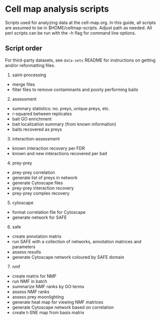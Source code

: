 # Cell map analysis scripts

Scripts used for analyzing data at the cell-map.org. In this guide, all scripts are assumed to be in $HOME/cellmap-scripts. Adjust path as needed. All perl scripts can be run with the -h flag for command line options.

## Script order

For third-party datasets, see `data-sets` README for instructions on getting and/or reformatting files.

1. saint-processing
* merge files
* filter files to remove contaminants and poorly performing baits

2. assessment
* summary statistics: no. preys, unique preys, etc.
* r-squared between replicates
* bait GO enrichment
* bait localization summary (from known information)
* baits recovered as preys

3. interaction-assessment
* known interaction recovery per FDR
* known and new interactions recovered per bait

4. prey-prey
* prey-prey correlation
* generate list of preys in network
* generate Cytoscape files
* prey-prey interaction recovery
* prey-prey complex recovery

5. cytoscape
* format correlation file for Cytoscape
* generate network for SAFE

6. safe
* create annotation matrix
* run SAFE with a collection of networks, annotation matrices and parameters
* assess results
* generate Cytoscape network coloured by SAFE domain

7. nmf
* create matrix for NMF
* run NMF in batch
* summarize NMF ranks by GO terms
* assess NMF ranks
* assess prey moonlighting
* generate heat map for viewing NMF matrices
* generate Cytoscape network based on correlation
* create t-SNE map from basis matrix
